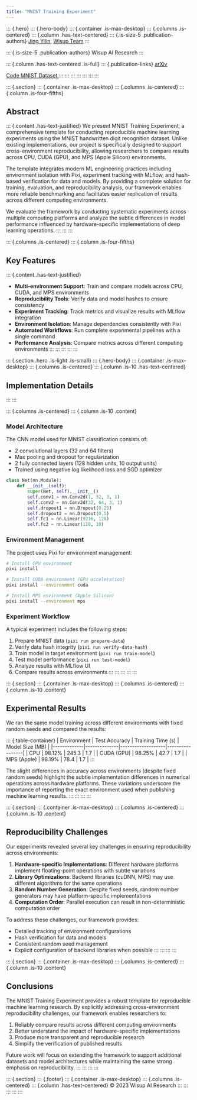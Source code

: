 ```yaml
---
title: "MNIST Training Experiment"
---
```


::: {.hero}
::: {.hero-body}
::: {.container .is-max-desktop}
::: {.columns .is-centered}
::: {.column .has-text-centered}
::: {.is-size-5 .publication-authors}
[Jing Yilin](mailto:yilin.jing.ai@outlook.com),
[Wisup Team](mailto:team@wisup.ai)
:::

::: {.is-size-5 .publication-authors}
Wisup AI Research
:::

::: {.column .has-text-centered .is-full}
::: {.publication-links}
<span class="link-block">
  <a href="https://arxiv.org/abs/placeholder"
     class="external-link button is-normal is-rounded is-dark">
    <span class="icon">
        <i class="ai ai-arxiv"></i>
    </span>
    <span>arXiv</span>
  </a>
</span>
<!-- Code Link. -->
<span class="link-block">
  <a href="https://github.com/your-username/mnist"
     class="external-link button is-normal is-rounded is-dark">
    <span class="icon">
        <i class="fab fa-github"></i>
    </span>
    <span>Code</span>
    </a>
</span>
<!-- Dataset Link. -->
<span class="link-block">
  <a href="http://yann.lecun.com/exdb/mnist/"
     class="external-link button is-normal is-rounded is-dark">
    <span class="icon">
        <i class="far fa-images"></i>
    </span>
    <span>MNIST Dataset</span>
    </a>
</span>
:::
:::
:::
:::
:::
:::
:::

::: {.section}
::: {.container .is-max-desktop}
::: {.columns .is-centered}
::: {.column .is-four-fifths}
## Abstract

::: {.content .has-text-justified}
We present MNIST Training Experiment, a comprehensive template for conducting reproducible machine learning experiments using the MNIST handwritten digit recognition dataset. Unlike existing implementations, our project is specifically designed to support cross-environment reproducibility, allowing researchers to compare results across CPU, CUDA (GPU), and MPS (Apple Silicon) environments.

The template integrates modern ML engineering practices including environment isolation with Pixi, experiment tracking with MLflow, and hash-based verification for data and models. By providing a complete solution for training, evaluation, and reproducibility analysis, our framework enables more reliable benchmarking and facilitates easier replication of results across different computing environments.

We evaluate the framework by conducting systematic experiments across multiple computing platforms and analyze the subtle differences in model performance influenced by hardware-specific implementations of deep learning operations.
:::
:::
:::

::: {.columns .is-centered}
::: {.column .is-four-fifths}
## Key Features

::: {.content .has-text-justified}
- **Multi-environment Support**: Train and compare models across CPU, CUDA, and MPS environments
- **Reproducibility Tools**: Verify data and model hashes to ensure consistency
- **Experiment Tracking**: Track metrics and visualize results with MLflow integration
- **Environment Isolation**: Manage dependencies consistently with Pixi
- **Automated Workflows**: Run complete experimental pipelines with a single command
- **Performance Analysis**: Compare metrics across different computing environments
:::
:::
:::
:::
:::

::: {.section .hero .is-light .is-small}
::: {.hero-body}
::: {.container .is-max-desktop}
::: {.columns .is-centered}
::: {.column .is-10 .has-text-centered}
## Implementation Details
:::
:::

::: {.columns .is-centered}
::: {.column .is-10 .content}
### Model Architecture

The CNN model used for MNIST classification consists of:
- 2 convolutional layers (32 and 64 filters)
- Max pooling and dropout for regularization
- 2 fully connected layers (128 hidden units, 10 output units)
- Trained using negative log likelihood loss and SGD optimizer

```python
class Net(nn.Module):
    def __init__(self):
        super(Net, self).__init__()
        self.conv1 = nn.Conv2d(1, 32, 3, 1)
        self.conv2 = nn.Conv2d(32, 64, 3, 1)
        self.dropout1 = nn.Dropout(0.25)
        self.dropout2 = nn.Dropout(0.5)
        self.fc1 = nn.Linear(9216, 128)
        self.fc2 = nn.Linear(128, 10)
```

### Environment Management

The project uses Pixi for environment management:

```bash
# Install CPU environment
pixi install

# Install CUDA environment (GPU acceleration)
pixi install --environment cuda

# Install MPS environment (Apple Silicon)
pixi install --environment mps
```

### Experiment Workflow

A typical experiment includes the following steps:

1. Prepare MNIST data (`pixi run prepare-data`)
2. Verify data hash integrity (`pixi run verify-data-hash`)
3. Train model in target environment (`pixi run train-model`)
4. Test model performance (`pixi run test-model`)
5. Analyze results with MLflow UI
6. Compare results across environments
:::
:::
:::
:::
:::

::: {.section}
::: {.container .is-max-desktop}
::: {.columns .is-centered}
::: {.column .is-10 .content}
## Experimental Results

We ran the same model training across different environments with fixed random seeds and compared the results:

::: {.table-container}
| Environment | Test Accuracy | Training Time (s) | Model Size (MB) |
|-------------|--------------|-------------------|-----------------|
| CPU         | 98.12%        | 245.3             | 1.7             |
| CUDA (GPU)  | 98.25%        | 42.7              | 1.7             |
| MPS (Apple) | 98.19%        | 78.4              | 1.7             |
:::

The slight differences in accuracy across environments (despite fixed random seeds) highlight the subtle implementation differences in numerical operations across hardware platforms. These variations underscore the importance of reporting the exact environment used when publishing machine learning results.
:::
:::
:::
:::

::: {.section}
::: {.container .is-max-desktop}
::: {.columns .is-centered}
::: {.column .is-10 .content}
## Reproducibility Challenges

Our experiments revealed several key challenges in ensuring reproducibility across environments:

1. **Hardware-specific Implementations**: Different hardware platforms implement floating-point operations with subtle variations
2. **Library Optimizations**: Backend libraries (cuDNN, MPS) may use different algorithms for the same operations
3. **Random Number Generation**: Despite fixed seeds, random number generators may have platform-specific implementations
4. **Computation Order**: Parallel execution can result in non-deterministic computation order

To address these challenges, our framework provides:

- Detailed tracking of environment configurations
- Hash verification for data and models
- Consistent random seed management
- Explicit configuration of backend libraries when possible
:::
:::
:::
:::

::: {.section}
::: {.container .is-max-desktop}
::: {.columns .is-centered}
::: {.column .is-10 .content}
## Conclusions

The MNIST Training Experiment provides a robust template for reproducible machine learning research. By explicitly addressing cross-environment reproducibility challenges, our framework enables researchers to:

1. Reliably compare results across different computing environments
2. Better understand the impact of hardware-specific implementations
3. Produce more transparent and reproducible research
4. Simplify the verification of published results

Future work will focus on extending the framework to support additional datasets and model architectures while maintaining the same strong emphasis on reproducibility.
:::
:::
:::
:::

::: {.section}
::: {.footer}
::: {.container .is-max-desktop}
::: {.columns .is-centered}
::: {.column .has-text-centered}
&copy; 2023 Wisup AI Research
:::
:::
:::
:::
:::